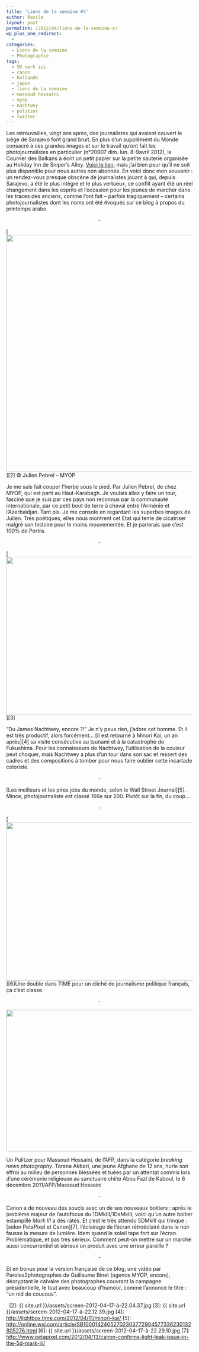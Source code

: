 ```yaml
---
title: 'Liens de la semaine #4'
author: Basile
layout: post
permalink: /2012/04/liens-de-la-semaine-4/
wp_plus_one_redirect:
  -
categories:
  - Liens de la semaine
  - Photographie
tags:
  - 5D mark iii
  - canon
  - hollande
  - japon
  - liens de la semaine
  - massoud hossaini
  - myop
  - nachtwey
  - pulitzer
  - twitter
---
```

Les retrouvailles, vingt ans après, des journalistes qui avaient couvert le siège de Sarajevo font grand bruit. En plus d&#8217;un supplément du Monde consacré à ces grandes images et sur le travail qu&#8217;ont fait les photojournalistes en particulier (n°20907 dim. lun. 8-9avril 2012), le Courrier des Balkans a écrit un petit papier sur la petite sauterie organisée au Holiday Inn de Sniper&#8217;s Alley.
[Voici le lien][1], mais j&#8217;ai bien peur qu&#8217;il ne soit plus disponible pour nous autres non abonnés. En voici donc mon souvenir : un rendez-vous presque obscène de journalistes jouant à qui, depuis Sarajevo, a été le plus intègre et le plus vertueux, ce conflit ayant été un réel changement dans les esprits et l&#8217;occasion pour les jeunes de marcher dans les traces des anciens, comme l&#8217;ont fait &#8211; parfois tragiquement &#8211; certains photojournalistes dont les noms ont été évoqués sur ce blog à propos du printemps arabe.

<p style="text-align: center;">
  -
</p>

[<img class="aligncenter size-full wp-image-1237" title="screen- 2012-04-17 à 22.04.37" src="{{ site.url }}/assets/screen-2012-04-17-à-22.04.37.jpg" alt="" width="640" height="640" />][2] © Julien Pebrel &#8211; MYOP

Je me suis fait couper l&#8217;herbe sous le pied. Par Julien Pebrel, de chez MYOP, qui est parti au Haut-Karabagh. Je voulais allez y faire un tour, fasciné que je suis par ces pays non reconnus par la communauté internationale, par ce petit bout de terre à cheval entre l&#8217;Arménie et l&#8217;Azerbaïdjan.
Tant pis. Je me console en regardant les superbes images de Julien. Très poétiques, elles nous montrent cet Etat qui tente de cicatriser malgré son histoire pour le moins mouvementée. Et je parierais que c&#8217;est 100% de Portra.

<!--more-->

<p style="text-align: center;">
  -
</p>

[<img class="aligncenter size-full wp-image-1242" title="screen- 2012-04-17 à 22.12.39" src="{{ site.url }}/assets/screen-2012-04-17-à-22.12.39.jpg" alt="" width="640" height="425" />][3]

&#8220;Du James Nachtwey, encore ?!&#8221; Je n&#8217;y peux rien, j&#8217;adore cet homme. Et il est très productif, alors forcément&#8230;
[Il est retourné à Minori Kai, un an après][4] sa visite consécutive au tsunami et à la catastrophe de Fukushima. Pour les connaisseurs de Nachtwey, l&#8217;utilisation de la couleur peut choquer, mais Nachtwey a plus d&#8217;un tour dans son sac et ressert des cadres et des compositions à tomber pour nous faire oublier cette incartade coloriste.

<p style="text-align: center;">
  -
</p>

[Les meilleurs et les pires jobs du monde, selon le Wall Street Journal][5]. Mince, photojournaliste est classé 166e sur 200. Plutôt sur la fin, du coup&#8230;

<p style="text-align: center;">
  -
</p>

[<img class="aligncenter size-full wp-image-1243" title="screen- 2012-04-17 à 22.29.10" src="{{ site.url }}/assets/screen-2012-04-17-à-22.29.10.jpg" alt="" width="640" height="427" />][6]Une double dans TIME pour un cliché de journalisme politique français, ça c&#8217;est classe.

<p style="text-align: center;">
  -
</p>

<p style="text-align: center;">
  <a href="{{ site.url }}/assets/screen-2012-04-17-à-22.32.40.jpg"><img class="size-full wp-image-1244 aligncenter" title="screen- 2012-04-17 à 22.32.40" src="{{ site.url }}/assets/screen-2012-04-17-à-22.32.40.jpg" alt="" width="511" height="382" /></a>
</p>

Un Pulitzer pour Massoud Hossaini, de l&#8217;AFP, dans la catégorie *breaking news photography*.
Tarana Akbari, une jeune Afghane de 12 ans, hurle son effroi au milieu de personnes blessées et tuées par un attentat commis lors d&#8217;une cérémonie religieuse au sanctuaire chiite Abou Fazl de Kaboul, le 6 décembre 2011/AFP/Massoud Hossaini

<p style="text-align: center;">
  -
</p>

Canon a de nouveau des soucis avec un de ses nouveaux boitiers : après le problème majeur de l&#8217;autofocus du 1DMkIII/1DsMkIII, voici qu&#8217;un autre boitier estampillé *Mark III* a des râtés. Et c&#8217;est le très attendu 5DMkIII qui trinque : [selon PetaPixel et Canon][7], l&#8217;éclairage de l&#8217;écran rétroéclairé dans le noir fausse la mesure de lumière. Idem quand le soleil tape fort sur l&#8217;écran. Problématique, et pas très sérieux. Comment peut-on mettre sur un marché aussi concurrentiel et sérieux un produit avec une erreur pareille ?

<p style="text-align: center;">
  -
</p>



Et en bonus pour la version française de ce blog, une vidéo par Paroles2photographes de Guillaume Binet (agence MYOP, encore), décryptant le calvaire des photographes couvrant la campagne présidentielle, le tout avec beaucoup d&#8217;humour, comme l&#8217;annonce le titre : &#8220;un nid de coucous&#8221;.

<div class="wp_plus_one_button" style="margin: 0 8px 8px 0; float:left; ">
  <g:plusone count="false" href="http://blog.basilesimon.fr/2012/04/liens-de-la-semaine-4/" callback="wp_plus_one_handler"></g:plusone>
</div>

 [1]: http://balkans.courriers.info/article19649.html?var_mode=calcul
 [2]: {{ site.url }}/assets/screen-2012-04-17-à-22.04.37.jpg
 [3]: {{ site.url }}/assets/screen-2012-04-17-à-22.12.39.jpg
 [4]: http://lightbox.time.com/2012/04/11/minori-kai/
 [5]: http://online.wsj.com/article/SB10001424052702303772904577336230132805276.html
 [6]: {{ site.url }}/assets/screen-2012-04-17-à-22.29.10.jpg
 [7]: http://www.petapixel.com/2012/04/13/canon-confirms-light-leak-issue-in-the-5d-mark-iii/
